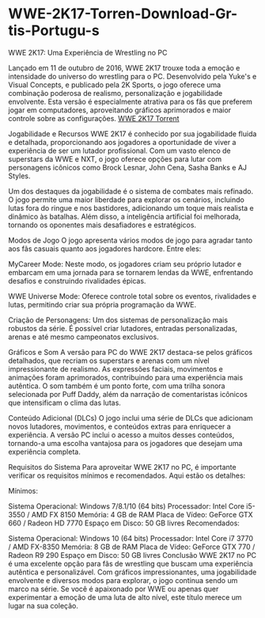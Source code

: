 # WWE-2K17-Torren-Download-Gr-tis-Portugu-s
WWE 2K17: Uma Experiência de Wrestling no PC

Lançado em 11 de outubro de 2016, WWE 2K17 trouxe toda a emoção e intensidade do universo do wrestling para o PC. Desenvolvido pela Yuke's e Visual Concepts, e publicado pela 2K Sports, o jogo oferece uma combinação poderosa de realismo, personalização e jogabilidade envolvente. Esta versão é especialmente atrativa para os fãs que preferem jogar em computadores, aproveitando gráficos aprimorados e maior controle sobre as configurações.
<a href=https://torrentjogo.com/wwe-2k17-torrent/>WWE 2K17 Torrent</a>

Jogabilidade e Recursos
WWE 2K17 é conhecido por sua jogabilidade fluida e detalhada, proporcionando aos jogadores a oportunidade de viver a experiência de ser um lutador profissional. Com um vasto elenco de superstars da WWE e NXT, o jogo oferece opções para lutar com personagens icônicos como Brock Lesnar, John Cena, Sasha Banks e AJ Styles.

Um dos destaques da jogabilidade é o sistema de combates mais refinado. O jogo permite uma maior liberdade para explorar os cenários, incluindo lutas fora do ringue e nos bastidores, adicionando um toque mais realista e dinâmico às batalhas. Além disso, a inteligência artificial foi melhorada, tornando os oponentes mais desafiadores e estratégicos.

Modos de Jogo
O jogo apresenta vários modos de jogo para agradar tanto aos fãs casuais quanto aos jogadores hardcore. Entre eles:

MyCareer Mode: Neste modo, os jogadores criam seu próprio lutador e embarcam em uma jornada para se tornarem lendas da WWE, enfrentando desafios e construindo rivalidades épicas.

WWE Universe Mode: Oferece controle total sobre os eventos, rivalidades e lutas, permitindo criar sua própria programação da WWE.

Criação de Personagens: Um dos sistemas de personalização mais robustos da série. É possível criar lutadores, entradas personalizadas, arenas e até mesmo campeonatos exclusivos.

Gráficos e Som
A versão para PC do WWE 2K17 destaca-se pelos gráficos detalhados, que recriam os superstars e arenas com um nível impressionante de realismo. As expressões faciais, movimentos e animações foram aprimorados, contribuindo para uma experiência mais autêntica. O som também é um ponto forte, com uma trilha sonora selecionada por Puff Daddy, além da narração de comentaristas icônicos que intensificam o clima das lutas.

Conteúdo Adicional (DLCs)
O jogo inclui uma série de DLCs que adicionam novos lutadores, movimentos, e conteúdos extras para enriquecer a experiência. A versão PC inclui o acesso a muitos desses conteúdos, tornando-a uma escolha vantajosa para os jogadores que desejam uma experiência completa.

Requisitos do Sistema
Para aproveitar WWE 2K17 no PC, é importante verificar os requisitos mínimos e recomendados. Aqui estão os detalhes:

Mínimos:

Sistema Operacional: Windows 7/8.1/10 (64 bits)
Processador: Intel Core i5-3550 / AMD FX 8150
Memória: 4 GB de RAM
Placa de Vídeo: GeForce GTX 660 / Radeon HD 7770
Espaço em Disco: 50 GB livres
Recomendados:

Sistema Operacional: Windows 10 (64 bits)
Processador: Intel Core i7 3770 / AMD FX-8350
Memória: 8 GB de RAM
Placa de Vídeo: GeForce GTX 770 / Radeon R9 290
Espaço em Disco: 50 GB livres
Conclusão
WWE 2K17 no PC é uma excelente opção para fãs de wrestling que buscam uma experiência autêntica e personalizável. Com gráficos impressionantes, uma jogabilidade envolvente e diversos modos para explorar, o jogo continua sendo um marco na série. Se você é apaixonado por WWE ou apenas quer experimentar a emoção de uma luta de alto nível, este título merece um lugar na sua coleção.
